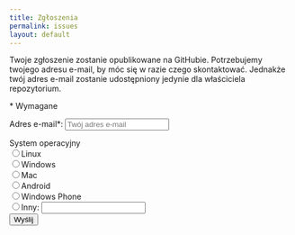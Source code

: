 ```yaml
---
title: Zgłoszenia
permalink: issues
layout: default
---
```


<p>Twoje zgłoszenie zostanie opublikowane na GitHubie. Potrzebujemy twojego adresu e-mail, by móc się w razie czego skontaktować. Jednakże twój adres e-mail zostanie udostępniony jedynie dla właściciela repozytorium.</p>

<p>* Wymagane</p>

<form class="form" action="https://docs.google.com/forms/d/e/1FAIpQLSdLherICg1PjjNKJZwlOrEBzDoty0pKJegU0ixqmclWd4ybxA/formResponse">

<label>Adres e-mail*:</label>
<input name="emailAddress" type="email" placeholder="Twój adres e-mail" required="" maxlength="18"/>
    <br />
    <p />
    <label>System operacyjny</label>
    <br />
    <input type="radio" name="entry.584828399" value="Linux"/>Linux
    <br />
    <input type="radio" name="entry.584828399" value="Windows"/>Windows
    <br />
    <input type="radio" name="entry.584828399" value="Mac"/>Mac
    <br />
    <input type="radio" name="entry.584828399" value="Android"/>Android
    <br />
    <input type="radio" name="entry.584828399" value="Windows Phone"/>Windows Phone
    <br />
    <input type="radio" name="entry.584828399" value="__other_option__">Inny: <input type="text" name="entry.584828399.other_option_response"/>
    <br />
    <input type="submit" value="Wyślij" />
</form>
